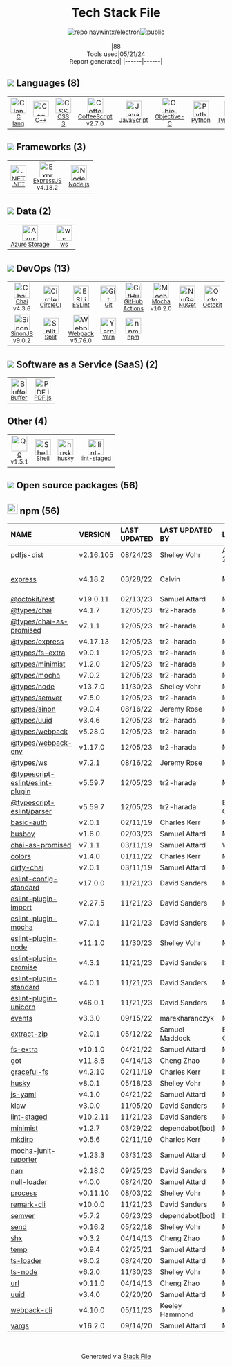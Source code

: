 <!--
&lt;--- Readme.md Snippet without images Start ---&gt;
## Tech Stack
naywintx/electron is built on the following main stack:

- [C lang](http://en.wikipedia.org/wiki/C_(programming_language)) – Languages
- [C++](http://www.cplusplus.com/) – Languages
- [CoffeeScript](http://coffeescript.org/) – Languages
- [JavaScript](https://developer.mozilla.org/en-US/docs/Web/JavaScript) – Languages
- [Objective-C](https://developer.apple.com/library/mac/documentation/Cocoa/Conceptual/ProgrammingWithObjectiveC/Introduction/Introduction.html) – Languages
- [Python](https://www.python.org) – Languages
- [TypeScript](http://www.typescriptlang.org) – Languages
- [.NET](http://www.microsoft.com/net/) – Frameworks (Full Stack)
- [ExpressJS](http://expressjs.com/) – Microframeworks (Backend)
- [Node.js](http://nodejs.org/) – Frameworks (Full Stack)
- [Azure Storage](http://azure.microsoft.com/en-us/services/storage/) – Cloud Storage
- [ws](https://github.com/websockets/ws) – Realtime Backend / API
- [Chai](http://chaijs.com/) – Javascript Testing Framework
- [CircleCI](https://circleci.com/) – Continuous Integration
- [ESLint](http://eslint.org/) – Code Review
- [GitHub Actions](https://github.com/features/actions) – Continuous Integration
- [Mocha](http://mochajs.org/) – Javascript Testing Framework
- [Octokit](https://github.com/octokit/octokit.net) – Tools for GitHub
- [SinonJS](http://sinonjs.org/) – Javascript Testing Framework
- [Split](http://www.split.io) – Feature Flags Management
- [Webpack](http://webpack.js.org) – JS Build Tools / JS Task Runners
- [Yarn](https://yarnpkg.com/) – Front End Package Manager
- [Buffer](https://bufferapp.com/) – Social Media Tools
- [PDF.js](https://mozilla.github.io/pdf.js/) – PDF Tools
- [Q](https://github.com/kriskowal/q) – Javascript Utilities & Libraries
- [Shell](https://en.wikipedia.org/wiki/Shell_script) – Shells

Full tech stack [here](/techstack.md)

&lt;--- Readme.md Snippet without images End ---&gt;

&lt;--- Readme.md Snippet with images Start ---&gt;
## Tech Stack
naywintx/electron is built on the following main stack:

- <img width='25' height='25' src='https://img.stackshare.io/no-img-open-source.png' alt='C lang'/> [C lang](http://en.wikipedia.org/wiki/C_(programming_language)) – Languages
- <img width='25' height='25' src='https://img.stackshare.io/service/1049/cplusplus.png' alt='C++'/> [C++](http://www.cplusplus.com/) – Languages
- <img width='25' height='25' src='https://img.stackshare.io/service/1178/slQydAMv.png' alt='CoffeeScript'/> [CoffeeScript](http://coffeescript.org/) – Languages
- <img width='25' height='25' src='https://img.stackshare.io/service/1209/javascript.jpeg' alt='JavaScript'/> [JavaScript](https://developer.mozilla.org/en-US/docs/Web/JavaScript) – Languages
- <img width='25' height='25' src='https://img.stackshare.io/service/1008/xcode.png' alt='Objective-C'/> [Objective-C](https://developer.apple.com/library/mac/documentation/Cocoa/Conceptual/ProgrammingWithObjectiveC/Introduction/Introduction.html) – Languages
- <img width='25' height='25' src='https://img.stackshare.io/service/993/pUBY5pVj.png' alt='Python'/> [Python](https://www.python.org) – Languages
- <img width='25' height='25' src='https://img.stackshare.io/service/1612/bynNY5dJ.jpg' alt='TypeScript'/> [TypeScript](http://www.typescriptlang.org) – Languages
- <img width='25' height='25' src='https://img.stackshare.io/service/1014/IoPy1dce_400x400.png' alt='.NET'/> [.NET](http://www.microsoft.com/net/) – Frameworks (Full Stack)
- <img width='25' height='25' src='https://img.stackshare.io/service/1163/hashtag.png' alt='ExpressJS'/> [ExpressJS](http://expressjs.com/) – Microframeworks (Backend)
- <img width='25' height='25' src='https://img.stackshare.io/service/1011/n1JRsFeB_400x400.png' alt='Node.js'/> [Node.js](http://nodejs.org/) – Frameworks (Full Stack)
- <img width='25' height='25' src='https://img.stackshare.io/service/2099/azureStorage.png' alt='Azure Storage'/> [Azure Storage](http://azure.microsoft.com/en-us/services/storage/) – Cloud Storage
- <img width='25' height='25' src='https://img.stackshare.io/service/11381/no-img-open-source.png' alt='ws'/> [ws](https://github.com/websockets/ws) – Realtime Backend / API
- <img width='25' height='25' src='https://img.stackshare.io/service/1725/chai.png' alt='Chai'/> [Chai](http://chaijs.com/) – Javascript Testing Framework
- <img width='25' height='25' src='https://img.stackshare.io/service/190/CvqrSSFs_400x400.jpg' alt='CircleCI'/> [CircleCI](https://circleci.com/) – Continuous Integration
- <img width='25' height='25' src='https://img.stackshare.io/service/3337/Q4L7Jncy.jpg' alt='ESLint'/> [ESLint](http://eslint.org/) – Code Review
- <img width='25' height='25' src='https://img.stackshare.io/service/11563/actions.png' alt='GitHub Actions'/> [GitHub Actions](https://github.com/features/actions) – Continuous Integration
- <img width='25' height='25' src='https://img.stackshare.io/service/832/mocha.png' alt='Mocha'/> [Mocha](http://mochajs.org/) – Javascript Testing Framework
- <img width='25' height='25' src='https://img.stackshare.io/service/9827/octokit-dotnet_2.png' alt='Octokit'/> [Octokit](https://github.com/octokit/octokit.net) – Tools for GitHub
- <img width='25' height='25' src='https://img.stackshare.io/service/3509/logo.png' alt='SinonJS'/> [SinonJS](http://sinonjs.org/) – Javascript Testing Framework
- <img width='25' height='25' src='https://img.stackshare.io/service/6588/default_2be28faff45ce2d9a308cf9c36820697303a7c11.jpg' alt='Split'/> [Split](http://www.split.io) – Feature Flags Management
- <img width='25' height='25' src='https://img.stackshare.io/service/1682/IMG_4636.PNG' alt='Webpack'/> [Webpack](http://webpack.js.org) – JS Build Tools / JS Task Runners
- <img width='25' height='25' src='https://img.stackshare.io/service/5848/44mC-kJ3.jpg' alt='Yarn'/> [Yarn](https://yarnpkg.com/) – Front End Package Manager
- <img width='25' height='25' src='https://img.stackshare.io/service/825/hnc3q-7x.jpg' alt='Buffer'/> [Buffer](https://bufferapp.com/) – Social Media Tools
- <img width='25' height='25' src='https://img.stackshare.io/service/8249/60c1d8501e4deb4a0f77f7f2fe145633_400x400.png' alt='PDF.js'/> [PDF.js](https://mozilla.github.io/pdf.js/) – PDF Tools
- <img width='25' height='25' src='https://img.stackshare.io/service/4697/default_2d5a1d7c5eb520cdeb7db120e767345004a1d0d4.png' alt='Q'/> [Q](https://github.com/kriskowal/q) – Javascript Utilities & Libraries
- <img width='25' height='25' src='https://img.stackshare.io/service/4631/default_c2062d40130562bdc836c13dbca02d318205a962.png' alt='Shell'/> [Shell](https://en.wikipedia.org/wiki/Shell_script) – Shells

Full tech stack [here](/techstack.md)

&lt;--- Readme.md Snippet with images End ---&gt;
-->
<div align="center">

# Tech Stack File
![](https://img.stackshare.io/repo.svg "repo") [naywintx/electron](https://github.com/naywintx/electron)![](https://img.stackshare.io/public_badge.svg "public")
<br/><br/>
|88<br/>Tools used|05/21/24 <br/>Report generated|
|------|------|
</div>

## <img src='https://img.stackshare.io/languages.svg'/> Languages (8)
<table><tr>
  <td align='center'>
  <img width='36' height='36' src='https://img.stackshare.io/no-img-open-source.png' alt='C lang'>
  <br>
  <sub><a href="http://en.wikipedia.org/wiki/C_(programming_language)">C lang</a></sub>
  <br>
  <sub></sub>
</td>

<td align='center'>
  <img width='36' height='36' src='https://img.stackshare.io/service/1049/cplusplus.png' alt='C++'>
  <br>
  <sub><a href="http://www.cplusplus.com/">C++</a></sub>
  <br>
  <sub></sub>
</td>

<td align='center'>
  <img width='36' height='36' src='https://img.stackshare.io/service/6727/css.png' alt='CSS 3'>
  <br>
  <sub><a href="https://developer.mozilla.org/en-US/docs/Web/CSS/CSS3">CSS 3</a></sub>
  <br>
  <sub></sub>
</td>

<td align='center'>
  <img width='36' height='36' src='https://img.stackshare.io/service/1178/slQydAMv.png' alt='CoffeeScript'>
  <br>
  <sub><a href="http://coffeescript.org/">CoffeeScript</a></sub>
  <br>
  <sub>v2.7.0</sub>
</td>

<td align='center'>
  <img width='36' height='36' src='https://img.stackshare.io/service/1209/javascript.jpeg' alt='JavaScript'>
  <br>
  <sub><a href="https://developer.mozilla.org/en-US/docs/Web/JavaScript">JavaScript</a></sub>
  <br>
  <sub></sub>
</td>

<td align='center'>
  <img width='36' height='36' src='https://img.stackshare.io/service/1008/xcode.png' alt='Objective-C'>
  <br>
  <sub><a href="https://developer.apple.com/library/mac/documentation/Cocoa/Conceptual/ProgrammingWithObjectiveC/Introduction/Introduction.html">Objective-C</a></sub>
  <br>
  <sub></sub>
</td>

<td align='center'>
  <img width='36' height='36' src='https://img.stackshare.io/service/993/pUBY5pVj.png' alt='Python'>
  <br>
  <sub><a href="https://www.python.org">Python</a></sub>
  <br>
  <sub></sub>
</td>

<td align='center'>
  <img width='36' height='36' src='https://img.stackshare.io/service/1612/bynNY5dJ.jpg' alt='TypeScript'>
  <br>
  <sub><a href="http://www.typescriptlang.org">TypeScript</a></sub>
  <br>
  <sub></sub>
</td>

</tr>
</table>

## <img src='https://img.stackshare.io/frameworks.svg'/> Frameworks (3)
<table><tr>
  <td align='center'>
  <img width='36' height='36' src='https://img.stackshare.io/service/1014/IoPy1dce_400x400.png' alt='.NET'>
  <br>
  <sub><a href="http://www.microsoft.com/net/">.NET</a></sub>
  <br>
  <sub></sub>
</td>

<td align='center'>
  <img width='36' height='36' src='https://img.stackshare.io/service/1163/hashtag.png' alt='ExpressJS'>
  <br>
  <sub><a href="http://expressjs.com/">ExpressJS</a></sub>
  <br>
  <sub>v4.18.2</sub>
</td>

<td align='center'>
  <img width='36' height='36' src='https://img.stackshare.io/service/1011/n1JRsFeB_400x400.png' alt='Node.js'>
  <br>
  <sub><a href="http://nodejs.org/">Node.js</a></sub>
  <br>
  <sub></sub>
</td>

</tr>
</table>

## <img src='https://img.stackshare.io/databases.svg'/> Data (2)
<table><tr>
  <td align='center'>
  <img width='36' height='36' src='https://img.stackshare.io/service/2099/azureStorage.png' alt='Azure Storage'>
  <br>
  <sub><a href="http://azure.microsoft.com/en-us/services/storage/">Azure Storage</a></sub>
  <br>
  <sub></sub>
</td>

<td align='center'>
  <img width='36' height='36' src='https://img.stackshare.io/service/11381/no-img-open-source.png' alt='ws'>
  <br>
  <sub><a href="https://github.com/websockets/ws">ws</a></sub>
  <br>
  <sub></sub>
</td>

</tr>
</table>

## <img src='https://img.stackshare.io/devops.svg'/> DevOps (13)
<table><tr>
  <td align='center'>
  <img width='36' height='36' src='https://img.stackshare.io/service/1725/chai.png' alt='Chai'>
  <br>
  <sub><a href="http://chaijs.com/">Chai</a></sub>
  <br>
  <sub>v4.3.6</sub>
</td>

<td align='center'>
  <img width='36' height='36' src='https://img.stackshare.io/service/190/CvqrSSFs_400x400.jpg' alt='CircleCI'>
  <br>
  <sub><a href="https://circleci.com/">CircleCI</a></sub>
  <br>
  <sub></sub>
</td>

<td align='center'>
  <img width='36' height='36' src='https://img.stackshare.io/service/3337/Q4L7Jncy.jpg' alt='ESLint'>
  <br>
  <sub><a href="http://eslint.org/">ESLint</a></sub>
  <br>
  <sub></sub>
</td>

<td align='center'>
  <img width='36' height='36' src='https://img.stackshare.io/service/1046/git.png' alt='Git'>
  <br>
  <sub><a href="http://git-scm.com/">Git</a></sub>
  <br>
  <sub></sub>
</td>

<td align='center'>
  <img width='36' height='36' src='https://img.stackshare.io/service/11563/actions.png' alt='GitHub Actions'>
  <br>
  <sub><a href="https://github.com/features/actions">GitHub Actions</a></sub>
  <br>
  <sub></sub>
</td>

<td align='center'>
  <img width='36' height='36' src='https://img.stackshare.io/service/832/mocha.png' alt='Mocha'>
  <br>
  <sub><a href="http://mochajs.org/">Mocha</a></sub>
  <br>
  <sub>v10.2.0</sub>
</td>

<td align='center'>
  <img width='36' height='36' src='https://img.stackshare.io/service/2637/6I3oEOP4_400x400.jpg' alt='NuGet'>
  <br>
  <sub><a href="https://www.nuget.org/">NuGet</a></sub>
  <br>
  <sub></sub>
</td>

<td align='center'>
  <img width='36' height='36' src='https://img.stackshare.io/service/9827/octokit-dotnet_2.png' alt='Octokit'>
  <br>
  <sub><a href="https://github.com/octokit/octokit.net">Octokit</a></sub>
  <br>
  <sub></sub>
</td>

</tr>
<tr>
  <td align='center'>
  <img width='36' height='36' src='https://img.stackshare.io/service/3509/logo.png' alt='SinonJS'>
  <br>
  <sub><a href="http://sinonjs.org/">SinonJS</a></sub>
  <br>
  <sub>v9.0.2</sub>
</td>

<td align='center'>
  <img width='36' height='36' src='https://img.stackshare.io/service/6588/default_2be28faff45ce2d9a308cf9c36820697303a7c11.jpg' alt='Split'>
  <br>
  <sub><a href="http://www.split.io">Split</a></sub>
  <br>
  <sub></sub>
</td>

<td align='center'>
  <img width='36' height='36' src='https://img.stackshare.io/service/1682/IMG_4636.PNG' alt='Webpack'>
  <br>
  <sub><a href="http://webpack.js.org">Webpack</a></sub>
  <br>
  <sub>v5.76.0</sub>
</td>

<td align='center'>
  <img width='36' height='36' src='https://img.stackshare.io/service/5848/44mC-kJ3.jpg' alt='Yarn'>
  <br>
  <sub><a href="https://yarnpkg.com/">Yarn</a></sub>
  <br>
  <sub></sub>
</td>

<td align='center'>
  <img width='36' height='36' src='https://img.stackshare.io/service/1120/lejvzrnlpb308aftn31u.png' alt='npm'>
  <br>
  <sub><a href="https://www.npmjs.com/">npm</a></sub>
  <br>
  <sub></sub>
</td>

</tr>
</table>

## <img src='https://img.stackshare.io/saas.svg'/> Software as a Service (SaaS) (2)
<table><tr>
  <td align='center'>
  <img width='36' height='36' src='https://img.stackshare.io/service/825/hnc3q-7x.jpg' alt='Buffer'>
  <br>
  <sub><a href="https://bufferapp.com/">Buffer</a></sub>
  <br>
  <sub></sub>
</td>

<td align='center'>
  <img width='36' height='36' src='https://img.stackshare.io/service/8249/60c1d8501e4deb4a0f77f7f2fe145633_400x400.png' alt='PDF.js'>
  <br>
  <sub><a href="https://mozilla.github.io/pdf.js/">PDF.js</a></sub>
  <br>
  <sub></sub>
</td>

</tr>
</table>

## Other (4)
<table><tr>
  <td align='center'>
  <img width='36' height='36' src='https://img.stackshare.io/service/4697/default_2d5a1d7c5eb520cdeb7db120e767345004a1d0d4.png' alt='Q'>
  <br>
  <sub><a href="https://github.com/kriskowal/q">Q</a></sub>
  <br>
  <sub>v1.5.1</sub>
</td>

<td align='center'>
  <img width='36' height='36' src='https://img.stackshare.io/service/4631/default_c2062d40130562bdc836c13dbca02d318205a962.png' alt='Shell'>
  <br>
  <sub><a href="https://en.wikipedia.org/wiki/Shell_script">Shell</a></sub>
  <br>
  <sub></sub>
</td>

<td align='center'>
  <img width='36' height='36' src='https://img.stackshare.io/service/9527/5502029.jpeg' alt='husky'>
  <br>
  <sub><a href="https://github.com/typicode/husky">husky</a></sub>
  <br>
  <sub></sub>
</td>

<td align='center'>
  <img width='36' height='36' src='https://img.stackshare.io/service/10577/11071.jpeg' alt='lint-staged'>
  <br>
  <sub><a href="https://github.com/okonet/lint-staged">lint-staged</a></sub>
  <br>
  <sub></sub>
</td>

</tr>
</table>


## <img src='https://img.stackshare.io/group.svg' /> Open source packages (56)</h2>

## <img width='24' height='24' src='https://img.stackshare.io/service/1120/lejvzrnlpb308aftn31u.png'/> npm (56)

|NAME|VERSION|LAST UPDATED|LAST UPDATED BY|LICENSE|VULNERABILITIES|
|:------|:------|:------|:------|:------|:------|
|[pdfjs-dist](https://www.npmjs.com/pdfjs-dist)|v2.16.105|08/24/23|Shelley Vohr |Apache-2.0|[CVE-2024-4367](https://github.com/advisories/GHSA-wgrm-67xf-hhpq) (High)|
|[express](https://www.npmjs.com/express)|v4.18.2|03/28/22|Calvin |MIT|[CVE-2024-29041](https://github.com/advisories/GHSA-rv95-896h-c2vc) (Moderate)|
|[@octokit/rest](https://www.npmjs.com/@octokit/rest)|v19.0.11|02/13/23|Samuel Attard |MIT|N/A|
|[@types/chai](https://www.npmjs.com/@types/chai)|v4.1.7|12/05/23|tr2-harada |MIT|N/A|
|[@types/chai-as-promised](https://www.npmjs.com/@types/chai-as-promised)|v7.1.1|12/05/23|tr2-harada |MIT|N/A|
|[@types/express](https://www.npmjs.com/@types/express)|v4.17.13|12/05/23|tr2-harada |MIT|N/A|
|[@types/fs-extra](https://www.npmjs.com/@types/fs-extra)|v9.0.1|12/05/23|tr2-harada |MIT|N/A|
|[@types/minimist](https://www.npmjs.com/@types/minimist)|v1.2.0|12/05/23|tr2-harada |MIT|N/A|
|[@types/mocha](https://www.npmjs.com/@types/mocha)|v7.0.2|12/05/23|tr2-harada |MIT|N/A|
|[@types/node](https://www.npmjs.com/@types/node)|v13.7.0|11/30/23|Shelley Vohr |MIT|N/A|
|[@types/semver](https://www.npmjs.com/@types/semver)|v7.5.0|12/05/23|tr2-harada |MIT|N/A|
|[@types/sinon](https://www.npmjs.com/@types/sinon)|v9.0.4|08/16/22|Jeremy Rose |MIT|N/A|
|[@types/uuid](https://www.npmjs.com/@types/uuid)|v3.4.6|12/05/23|tr2-harada |MIT|N/A|
|[@types/webpack](https://www.npmjs.com/@types/webpack)|v5.28.0|12/05/23|tr2-harada |MIT|N/A|
|[@types/webpack-env](https://www.npmjs.com/@types/webpack-env)|v1.17.0|12/05/23|tr2-harada |MIT|N/A|
|[@types/ws](https://www.npmjs.com/@types/ws)|v7.2.1|08/16/22|Jeremy Rose |MIT|N/A|
|[@typescript-eslint/eslint-plugin](https://www.npmjs.com/@typescript-eslint/eslint-plugin)|v5.59.7|12/05/23|tr2-harada |MIT|N/A|
|[@typescript-eslint/parser](https://www.npmjs.com/@typescript-eslint/parser)|v5.59.7|12/05/23|tr2-harada |BSD-2-Clause|N/A|
|[basic-auth](https://www.npmjs.com/basic-auth)|v2.0.1|02/11/19|Charles Kerr |MIT|N/A|
|[busboy](https://www.npmjs.com/busboy)|v1.6.0|02/03/23|Samuel Attard |MIT|N/A|
|[chai-as-promised](https://www.npmjs.com/chai-as-promised)|v7.1.1|03/11/19|Samuel Attard |WTFPL|N/A|
|[colors](https://www.npmjs.com/colors)|v1.4.0|01/11/22|Charles Kerr |MIT|N/A|
|[dirty-chai](https://www.npmjs.com/dirty-chai)|v2.0.1|03/11/19|Samuel Attard |MIT|N/A|
|[eslint-config-standard](https://www.npmjs.com/eslint-config-standard)|v17.0.0|11/21/23|David Sanders |MIT|N/A|
|[eslint-plugin-import](https://www.npmjs.com/eslint-plugin-import)|v2.27.5|11/21/23|David Sanders |MIT|N/A|
|[eslint-plugin-mocha](https://www.npmjs.com/eslint-plugin-mocha)|v7.0.1|11/21/23|David Sanders |MIT|N/A|
|[eslint-plugin-node](https://www.npmjs.com/eslint-plugin-node)|v11.1.0|11/30/23|Shelley Vohr |MIT|N/A|
|[eslint-plugin-promise](https://www.npmjs.com/eslint-plugin-promise)|v4.3.1|11/21/23|David Sanders |ISC|N/A|
|[eslint-plugin-standard](https://www.npmjs.com/eslint-plugin-standard)|v4.0.1|11/21/23|David Sanders |MIT|N/A|
|[eslint-plugin-unicorn](https://www.npmjs.com/eslint-plugin-unicorn)|v46.0.1|11/21/23|David Sanders |MIT|N/A|
|[events](https://www.npmjs.com/events)|v3.3.0|09/15/22|marekharanczyk |MIT|N/A|
|[extract-zip](https://www.npmjs.com/extract-zip)|v2.0.1|05/12/22|Samuel Maddock |BSD-2-Clause|N/A|
|[fs-extra](https://www.npmjs.com/fs-extra)|v10.1.0|04/21/22|Samuel Attard |MIT|N/A|
|[got](https://www.npmjs.com/got)|v11.8.6|04/14/13|Cheng Zhao |MIT|N/A|
|[graceful-fs](https://www.npmjs.com/graceful-fs)|v4.2.10|02/11/19|Charles Kerr |ISC|N/A|
|[husky](https://www.npmjs.com/husky)|v8.0.1|05/18/23|Shelley Vohr |MIT|N/A|
|[js-yaml](https://www.npmjs.com/js-yaml)|v4.1.0|04/21/22|Samuel Attard |MIT|N/A|
|[klaw](https://www.npmjs.com/klaw)|v3.0.0|11/05/20|David Sanders |MIT|N/A|
|[lint-staged](https://www.npmjs.com/lint-staged)|v10.2.11|11/21/23|David Sanders |MIT|N/A|
|[minimist](https://www.npmjs.com/minimist)|v1.2.7|03/29/22|dependabot[bot] |MIT|N/A|
|[mkdirp](https://www.npmjs.com/mkdirp)|v0.5.6|02/11/19|Charles Kerr |MIT|N/A|
|[mocha-junit-reporter](https://www.npmjs.com/mocha-junit-reporter)|v1.23.3|03/31/23|Samuel Attard |MIT|N/A|
|[nan](https://www.npmjs.com/nan)|v2.18.0|09/25/23|David Sanders |MIT|N/A|
|[null-loader](https://www.npmjs.com/null-loader)|v4.0.0|08/24/20|Samuel Attard |MIT|N/A|
|[process](https://www.npmjs.com/process)|v0.11.10|08/03/22|Shelley Vohr |MIT|N/A|
|[remark-cli](https://www.npmjs.com/remark-cli)|v10.0.0|11/21/23|David Sanders |MIT|N/A|
|[semver](https://www.npmjs.com/semver)|v5.7.2|06/23/23|dependabot[bot] |ISC|N/A|
|[send](https://www.npmjs.com/send)|v0.16.2|05/22/18|Shelley Vohr |MIT|N/A|
|[shx](https://www.npmjs.com/shx)|v0.3.2|04/14/13|Cheng Zhao |MIT|N/A|
|[temp](https://www.npmjs.com/temp)|v0.9.4|02/25/21|Samuel Attard |MIT|N/A|
|[ts-loader](https://www.npmjs.com/ts-loader)|v8.0.2|08/24/20|Samuel Attard |MIT|N/A|
|[ts-node](https://www.npmjs.com/ts-node)|v6.2.0|11/30/23|Shelley Vohr |MIT|N/A|
|[url](https://www.npmjs.com/url)|v0.11.0|04/14/13|Cheng Zhao |MIT|N/A|
|[uuid](https://www.npmjs.com/uuid)|v3.4.0|02/20/20|Samuel Attard |MIT|N/A|
|[webpack-cli](https://www.npmjs.com/webpack-cli)|v4.10.0|05/11/23|Keeley Hammond |MIT|N/A|
|[yargs](https://www.npmjs.com/yargs)|v16.2.0|09/14/20|Samuel Attard |MIT|N/A|

<br/>
<div align='center'>

Generated via [Stack File](https://github.com/marketplace/stack-file)
